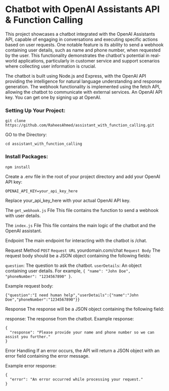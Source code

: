 # Chatbot with OpenAI Assistants API & Function Calling

This project showcases a chatbot integrated with the OpenAI Assistants API, capable of engaging in conversations and executing specific actions based on user requests. One notable feature is its ability to send a webhook containing user details, such as name and phone number, when requested by the user. This functionality demonstrates the chatbot's potential in real-world applications, particularly in customer service and support scenarios where collecting user information is crucial.

The chatbot is built using Node.js and Express, with the OpenAI API providing the intelligence for natural language understanding and response generation. The webhook functionality is implemented using the fetch API, allowing the chatbot to communicate with external services.
An OpenAI API key. You can get one by signing up at OpenAI.

### Setting Up Your Project:

```
git clone https://github.com/RaheesAhmed/assistant_with_function_calling.git
```

GO to the Directory:

```
cd assistant_with_function_calling
```

### Install Packages:

```
npm install
```

Create a .env file in the root of your project directory and add your OpenAI API key:

```
OPENAI_API_KEY=your_api_key_here
```

Replace your_api_key_here with your actual OpenAI API key.

The `get_webhook.js` File
This file contains the function to send a webhook with user details.

The `index.js` File
This file contains the main logic of the chatbot and the OpenAI assistant.

Endpoint
The main endpoint for interacting with the chatbot is /chat.

Request Method
`POST`
`Request URL` yourdomain.com/chat
`Request Body`
The request body should be a JSON object containing the following fields:

`question`: The question to ask the chatbot.
`userDetails`: An object containing user details. For example,
`{ "name": "John Doe", "phoneNumber": "1234567890" }`.

Example request body:

```
{"question":"I need human help","userDetails":{"name":"John Doe","phoneNumber":"1234567890"}}

```

Response
The response will be a JSON object containing the following field:

response: The response from the chatbot.
Example response:

```
{
  "response": "Please provide your name and phone number so we can assist you further."
}
```
Error Handling
If an error occurs, the API will return a JSON object with an error field containing the error message.

Example error response:
```
{
  "error": "An error occurred while processing your request."
}

```

